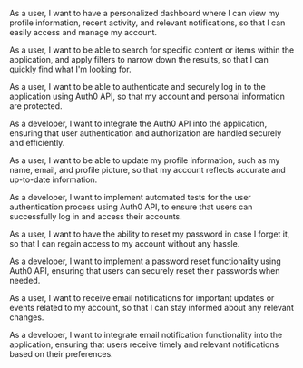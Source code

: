 

As a user, I want to have a personalized dashboard where I can view my profile information, recent activity, and relevant notifications, so that I can easily access and manage my account.

As a user, I want to be able to search for specific content or items within the application, and apply filters to narrow down the results, so that I can quickly find what I'm looking for.

As a user, I want to be able to authenticate and securely log in to the application using Auth0 API, so that my account and personal information are protected.

As a developer, I want to integrate the Auth0 API into the application, ensuring that user authentication and authorization are handled securely and efficiently.

As a user, I want to be able to update my profile information, such as my name, email, and profile picture, so that my account reflects accurate and up-to-date information.

As a developer, I want to implement automated tests for the user authentication process using Auth0 API, to ensure that users can successfully log in and access their accounts.

As a user, I want to have the ability to reset my password in case I forget it, so that I can regain access to my account without any hassle.

As a developer, I want to implement a password reset functionality using Auth0 API, ensuring that users can securely reset their passwords when needed.

As a user, I want to receive email notifications for important updates or events related to my account, so that I can stay informed about any relevant changes.

As a developer, I want to integrate email notification functionality into the application, ensuring that users receive timely and relevant notifications based on their preferences.
